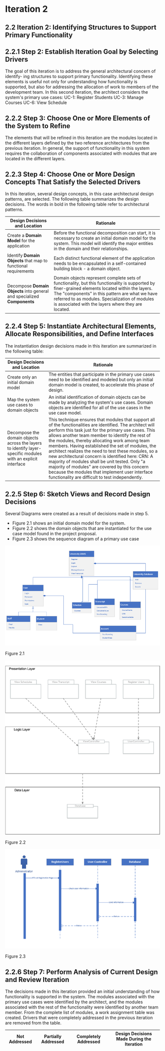 # Iteration 2

## 2.2 Iteration 2: Identifying Structures to Support Primary Functionality

## 2.2.1 Step 2: Establish Iteration Goal by Selecting Drivers

The goal of this iteration is to address the general architectural concern of identify-
ing structures to support primary functionality. Identifying these elements is useful 
not only for understanding how functionality is supported, but also for addressing 
the allocation of work to members of the development team. In this second iteration, the  architect considers the system's primary use cases:
UC-1: Register Students
UC-3: Manage Courses
UC-6: View Schedule


## 2.2.2 Step 3: Choose One or More Elements of the System to Refine

The elements that will be refined in this iteration are the modules located in the different layers defined by the two reference architectures from the previous iteration. In general, the support of functionality in this system requires the collaboration of components associated with modules that are located in the different layers. 

## 2.2.3  Step 4: Choose One or More Design Concepts That Satisfy the Selected Drivers

In this iteration, several design concepts, in this case architectural design patterns, are selected.  The following table summarizes the design decisions. The words in bold in the following table  refer to architectural patterns.


| Design Decisions and Location | Rationale |
| -- | ---------- |
| Create a **Domain Model** for the application | Before the functional decomposition can start, it is necessary to create an initial domain model for the system. This model will identify the major entities in the domain and their relationships. |
| Identify **Domain Objects** that map to functional requirements | Each distinct functional element of the application needs to be encapsulated in a self-contained building block - a domain object. |
| Decompose **Domain Objects** into general and specialized **Components** | Domain objects represent complete sets of functionality, but this functionality is supported by finer-grained elements located within the layers. The "components" in this pattern are what we have referred to as modules. Specialization of modules is associated with the layers where they are located. |


## 2.2.4 Step 5: Instantiate Architectural Elements, Allocate Responsibilities, and Define Interfaces

The instantiation design decisions made in this iteration are summarized in the following table:

| Design Decisions and Location | Rationale |
| -- | ---------- |
| Create only an initial domain model | The entities that participate in the primary use cases need to be identified and modeled but only an initial domain model is created, to accelerate this phase of design. |
| Map the system use cases to domain objects | An initial identification of domain objects can  be made by analyzing the system's use cases. Domain objects are identified for all of the use cases in the use case model. |
| Decompose the domain objects across the layers to identify layer-specific modules with an explicit interface | This technique ensures that modules that support all of the functionalities are identified. The architect will perform this task just for the primary use cases. This allows another team  member to identify the rest of the modules, thereby allocating work among team members. Having established the set of modules, the architect realizes the need to test these modules, so a new architectural concern is identified here: CRN: A majority of modules shall be unit tested. Only "a majority of modules" are covered by this concern because the modules that implement user interface functionality are difficult to test independently.


## 2.2.5 Step 6: Sketch Views and Record Design Decisions

Several Diagrams were created as a result of decisions made in step 5.
- Figure 2.1 shows an initial domain model for the system.
- Figure 2.2 shows the domain objects that are instantiated for the use case model found in the project proposal.
- Figure 2.3 shows the sequence diagram of a primary use case

![Figure 2.1](images/iteration_2/step6a.png)

Figure 2.1

![Figure 2.2](images/iteration_2/step6b.png)

Figure 2.2

![Figure 2.3](images/iteration_2/step6c.png)

Figure 2.3


## 2.2.6 Step 7: Perform Analysis of Current Design and Review Iteration

The decisions made in this iteration provided an initial understanding of how functionality is supported in the system. The modules associated with the primary use cases were identified by the architect, and the modules associated with the rest of the functionality were identified by  another team member. From the complete list of modules, a work assignment table was created.
Drivers that were completely addressed in the previous iteration are removed from the table.

| Not Addressed | Partially Addressed | Completely Addressed | Design Decisions Made During the Iteration | 
| ------------- | ------------------- | -------------------- | ------------------------------------------ |
